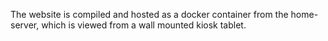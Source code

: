 The website is compiled and hosted as a docker container from the home-server, which is viewed from a wall mounted kiosk tablet.

